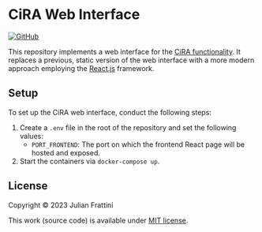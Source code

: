 # CiRA Web Interface

[![GitHub](https://img.shields.io/github/license/JulianFrattini/cira-web)](./LICENSE)

This repository implements a web interface for the [CiRA functionality](https://github.com/JulianFrattini/cira). It replaces a previous, static version of the web interface with a more modern approach employing the [React.js](https://react.dev/) framework.

## Setup

To set up the CiRA web interface, conduct the following steps:

1. Create a `.env` file in the root of the repository and set the following values:
    * `PORT_FRONTEND`: The port on which the frontend React page will be hosted and exposed.
2. Start the containers via `docker-compose up`.

## License

Copyright © 2023 Julian Frattini

This work (source code) is available under [MIT license](./LICENSE).
